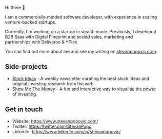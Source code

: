 Hi there 👋

I am a commercially-minded software developer, with experience in scaling venture-backed startups.

Currently, I'm working on a startup in stealth mode. Previously, I developed B2B Saas with Digital Fineprint and scaled sales, marketing and partnerships with Deliveroo & YPlan.

You can find out more about me and see my writing on [stevanpopovic.com](https://www.stevanpopovic.com/).

## Side-projects
- [Stock Ideas](https://www.stockideas.club/) - A weekly newsletter curating the best stock ideas and original investing research from the web.
- [Show Me The Money](https://www.showmethemoney.club/) - A fun and interactive way to visualise the power of investing.

## Get in touch
- Website: https://www.stevanpopovic.com/
- Twitter: https://twitter.com/StevanPopo
- LinkedIn: https://www.linkedin.com/in/stevanpopovic/
